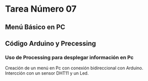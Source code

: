 # Tarea Número 07
## Menú Básico en PC
## Código Arduino y Precessing
### Uso de Processing para desplegar información en Pc

Creación de un menú en Pc con conexión bidireccional con Arduino.
  Intercción con un sensor DHT11 y un Led.
